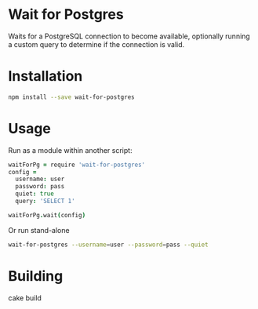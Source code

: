 
Wait for Postgres
===========

Waits for a PostgreSQL connection to become available, optionally running
a custom query to determine if the connection is valid.

Installation
============

```bash
npm install --save wait-for-postgres
```

Usage
=====

Run as a module within another script:

```coffeescript
waitForPg = require 'wait-for-postgres'
config =
  username: user
  password: pass
  quiet: true
  query: 'SELECT 1'

waitForPg.wait(config)
```
      

Or run stand-alone

```bash
wait-for-postgres --username=user --password=pass --quiet
```

Building
============

cake build

